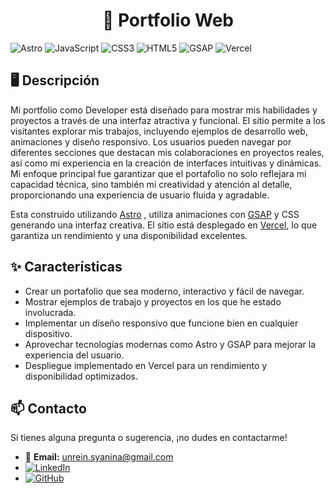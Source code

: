 <div align="center"> 
  <h1>🚀 Portfolio Web</h1>
</div>

![Astro](https://img.shields.io/badge/astro-%232C2052.svg?style=for-the-badge&logo=astro&logoColor=white)
![JavaScript](https://img.shields.io/badge/javascript-%23323330.svg?style=for-the-badge&logo=javascript&logoColor=%23F7DF1E)
![CSS3](https://img.shields.io/badge/css3-%231572B6.svg?style=for-the-badge&logo=css3&logoColor=white)
![HTML5](https://img.shields.io/badge/html5-%23E34F26.svg?style=for-the-badge&logo=html5&logoColor=white)
![GSAP](https://img.shields.io/badge/GSAP-%2388CE02.svg?style=for-the-badge&logo=greensock&logoColor=white)
![Vercel](https://img.shields.io/badge/vercel-%23000000.svg?style=for-the-badge&logo=vercel&logoColor=white)


## 🖥️ Descripción

Mi portfolio como Developer está diseñado para mostrar mis habilidades y proyectos a través de una interfaz atractiva y funcional. El sitio permite a los visitantes explorar mis trabajos, incluyendo ejemplos de desarrollo web, animaciones y diseño responsivo. Los usuarios pueden navegar por diferentes secciones que destacan mis colaboraciones en proyectos reales, así como mi experiencia en la creación de interfaces intuitivas y dinámicas. Mi enfoque principal fue garantizar que el portafolio no solo reflejara mi capacidad técnica, sino también mi creatividad y atención al detalle, proporcionando una experiencia de usuario fluida y agradable.

Esta construido utilizando [Astro](https://astro.build/) , utiliza animaciones con [GSAP](https://greensock.com/gsap/) y CSS generando una interfaz creativa. El sitio está desplegado en [Vercel](https://vercel.com/), lo que garantiza un rendimiento y una disponibilidad excelentes.

## ✨ Características
- Crear un portafolio que sea moderno, interactivo y fácil de navegar.
- Mostrar ejemplos de trabajo y proyectos en los que he estado involucrada.
- Implementar un diseño responsivo que funcione bien en cualquier dispositivo.
- Aprovechar tecnologías modernas como Astro y GSAP para mejorar la experiencia del usuario.
- Despliegue implementado en Vercel para un rendimiento y disponibilidad optimizados.

## 📫 Contacto

Si tienes alguna pregunta o sugerencia, ¡no dudes en contactarme!

- 📧 **Email:** [unrein.syanina@gmail.com](mailto:unrein.syanina@gmail.com)
- [![LinkedIn](https://img.shields.io/badge/LinkedIn-%230077B5.svg?style=for-the-badge&logo=linkedin&logoColor=white)](https://www.linkedin.com/in/yaninaunrein/)
- [![GitHub](https://img.shields.io/badge/GitHub-%2312100E.svg?style=for-the-badge&logo=github&logoColor=white)](https://github.com/Yanina-Unrein)

